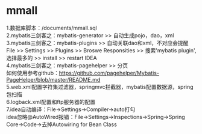 # mmall
1.数据库脚本：/documents/mmall.sql  
2.mybatis三剑客之：mybatis-generator >> 自动生成pojo，dao，xml  
3.mybatis三剑客之：mybatis-plugins >> 自动关联dao和xml，不对应会提醒  
File >> Settings >> Plugins >> Broswe Responsities >> 搜索'mybatis plugin',选择最多的 >> install >> restart IDEA  
4.mybatis三剑客之：mybatis-pagehelper >> 分页  
如何使用参考github：https://github.com/pagehelper/Mybatis-PageHelper/blob/master/README.md  
5.web.xml配置字符集过滤器，springmvc拦截器，mybatis配置数据源，spring包扫描  
6.logback.xml配置和ftp服务器的配置  
7.idea自动编译：File->Settings->Compiler->auto打勾  
  idea忽略@AutoWired报错：File->Settings->Inspections->Spring->Spring Core->Code->去掉Autowiring for Bean Class  


